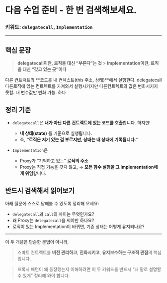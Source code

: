 # 다음 수업 준비 - 한 번 검색해보세요.

### 키워드: `delegatecall`, `Implementation`

---

## 핵심 문장

> **delegatecall이란, 로직을 대신 “부른다”는 것** > **Implementation이란, 로직을 대신 “갖고 있는 곳”이다**

다른 컨트랙트의 **코드를 내 컨텍스트(this 주소, 상태)**에서 실행한다.
delegatecall 다른로직에 있는 컨트렉트를 가져와서 실행시키지만  다른컨트렉트의 값은 변화시키지 못함. 내 변수값만 변화 가능. 하다

## 정리 기준

- `delegatecall`은 **내가 아닌 다른 컨트랙트에 있는 코드를 호출**합니다.
  하지만!

  - **내 상태(state)** 를 기준으로 실행됩니다.
  - 즉, **“로직은 저기 있는 걸 부르지만, 상태는 내 상태에 기록됩니다.”**

- `Implementation`은

  - Proxy가 “기억하고 있는” **로직의 주소**
  - Proxy는 직접 기능을 갖지 않고,
    → **모든 함수 실행을 그 Implementation에게 위임**합니다.

## 반드시 검색해서 읽어보기

아래 질문에 스스로 답해볼 수 있도록 정리해 오세요:

- `delegatecall`과 `call`의 차이는 무엇인가요?
- 왜 Proxy는 `delegatecall`을 써야만 하나요?
- 로직이 있는 Implementation이 바뀌면, 기존 상태는 어떻게 유지되나요?

---

이 두 개념은 단순한 문법이 아니라,

> 스마트 컨트랙트를 **버전 관리하고**, **진화시키고**, **유지보수하는 구조적 관점**의 핵심입니다.

> 프록시 패턴이 왜 등장했는지 이해하려면
> 이 두 키워드를 반드시 “내 말로 설명할 수 있게” 정리해 와야 합니다.
